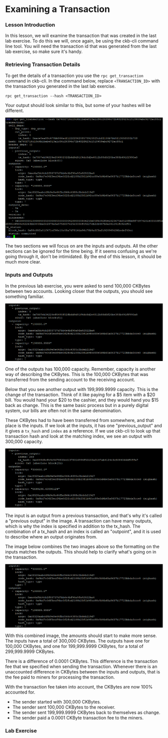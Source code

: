 # Examining a Transaction

### Lesson Introduction

In this lesson, we will examine the transaction that was created in the last lab exercise. To do this we will, once again, be using the ckb-cli command line tool. You will need the transaction id that was generated from the last lab exercise, so make sure it's handy.

### Retrieving Transaction Details

To get the details of a transaction you use the `rpc get_transaction` command in ckb-cli. In the command below, replace `<TRANSACTION_ID>` with the transaction you generated in the last lab exercise.

```text
rpc get_transaction --hash <TRANSACTION_ID>
```

Your output should look similar to this, but some of your hashes will be different.

![](../.gitbook/assets/tx.png)

The two sections we will focus on are the inputs and outputs. All the other sections can be ignored for the time being. If it seems confusing as we're going through it, don't be intimidated. By the end of this lesson, it should be much more clear.

### Inputs and Outputs

In the previous lab exercise, you were asked to send 100,000 CKBytes between two accounts. Looking closer that the outputs, you should see something familiar.

![](../.gitbook/assets/tx-inputs-outputs.png)

One of the outputs has 100,000 capacity. Remember, capacity is another way of describing the CKBytes. This is the 100,000 CKBytes that was transferred from the sending account to the receiving account.

Below that you see another output with 199,999.9999 capacity. This is the change of the transaction. Think of it like paying for a $5 item with a $20 bill. You would hand your $20 to the cashier, and they would hand you $15 back as change. This is the same basic process but in a purely digital system, our bills are often not in the same denomination.

These CKBytes had to have been transferred from somewhere, and that place is the inputs. If we look at the inputs, it has one "previous\_output" and it gives a `tx_hash` and `index` as a reference. If we use ckb-cli to look up that transaction hash and look at the matching index, we see an output with 300,000 capacity.

![](../.gitbook/assets/tx-previous-output.png)

The input is an output from a previous transaction, and that's why it's called a "previous output" in the image. A transaction can have many outputs, which is why the index is specified in addition to the tx\_hash. The combination of a tx\_hash and an index is called an "outpoint", and it is used to describe where an output originates from.

The image below combines the two images above so the formatting on the inputs matches the outputs. This should help to clarify what's going on in the transaction.

![](../.gitbook/assets/tx-combined.png)

With this combined image, the amounts should start to make more sense. The inputs have a total of 300,000 CKBytes. The outputs have one for 100,000 CKBytes, and one for 199,999.9999 CKBytes, for a total of 299,999.9999 CKBytes.

There is a difference of 0.0001 CKBytes. This difference is the transaction fee that we specified when sending the transaction. Whenever there is an unaccounted difference in CKBytes between the inputs and outputs, that is the fee paid to miners for processing the transaction.

With the transaction fee taken into account, the CKBytes are now 100% accounted for.

* The sender started with 300,000 CKBytes.
* The sender sent 100,000 CKBytes to the receiver.
* The sender sent 199,999.9999 CKBytes back to themselves as change.
* The sender paid a 0.0001 CKByte transaction fee to the miners.

### Lab Exercise



